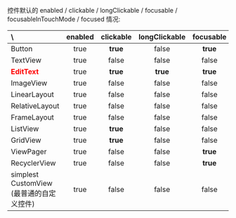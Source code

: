 控件默认的 enabled / clickable / longClickable / focusable / focusableInTouchMode / focused 情况:

 \ | enabled | clickable | longClickable | focusable | focusableInTouchMode | focused
:---|:---:|:---:|:---:|:---:|:---:|:---:
Button | true | **true** | false | **true** | false | false
TextView | true | false | false | false | false | false
<font color="red">**EditText**</font> | true | **true** | **true** | **true** | **true** | false
ImageView | true | false | false | false | false | false
LinearLayout | true | false | false | false | false | false
RelativeLayout | true | false | false | false | false | false
FrameLayout | true | false | false | false | false | false
ListView | true | **true** | false | false | false | false
GridView | true | **true** | false | false | false | false
ViewPager | true | false | false | **true** | false | false
RecyclerView | true | false | false | **true** | **true** | false
simplest CustomView   (最普通的自定义控件)| true | false | false | false | false | false